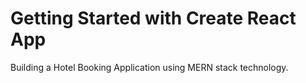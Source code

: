# Getting Started with Create React App

Building a Hotel Booking Application using MERN stack technology.
